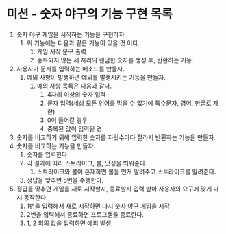 # 미션 - 숫자 야구의 기능 구현 목록
1. 숫자 야구 게임을 시작하는 기능을 구현하자.
    1. 위 기능에는 다음과 같은 기능이 있을 것 이다.
        1. 게임 시작 문구 출력
        2. 중복되지 않는 세 자리의 랜덤한 숫자를 생성 후, 반환하는 기능.
2. 사용자가 문자를 입력하는 메소드를 만들자.
   1. 예외 사항이 발생하면 예외를 발생시키는 기능을 만들자.
      1. 예외 사항 목록은 다음과 같다.
         1. 4자리 이상의 숫자 입력
         2. 문자 입력(세상 모든 언어를 막을 수 없기에 특수문자, 영어, 한글로 제한)
         3. 0이 들어갈 경우
         4. 중복된 값이 입력될 경
3. 숫자를 비교하기 위해 입력한 숫자를 자릿수마다 잘라서 반환하는 기능을 만들자.
4. 숫자를 비교하는 기능을 만들자.
   1. 숫자를 입력한다.
   2. 각 결과에 따라 스트라이크, 볼, 낫싱을 띄워준다.
      1. 스트라이크와 볼이 혼재하면 볼을 먼저 알려주고 스트라이크를 알려준다.
   3. 정답을 맞추면 5번을 수행한다.
5. 정답을 맞추면 게임을 새로 시작할지, 종료할지 입력 받아 사용자의 요구에 맞게 다시 동작한다.
   1. 1번을 입력해서 새로 시작하면 다시 숫자 야구 게임을 시작
   2. 2번을 입력해서 종료하면 프로그램을 종료한다.
   3. 1, 2 외의 값을 입력하면 예외 발생